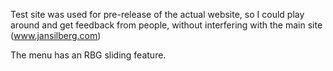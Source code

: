 Test site was used for pre-release of the actual website, so I could play around and get feedback from people, without
interfering with the main site (www.jansilberg.com)


The menu has an RBG sliding feature.
